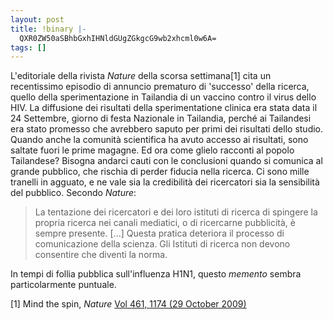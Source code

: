 ```yaml
---
layout: post
title: !binary |-
  QXR0ZW50aSBhbGxhIHNldGUgZGkgcG9wb2xhcml0w6A=
tags: []
---
```


L'editoriale della rivista *Nature* della scorsa settimana[1] cita un recentissimo episodio di annuncio prematuro di 'successo' della ricerca, quello della sperimentazione in Tailandia di un vaccino contro il virus dello HIV. La diffusione dei risultati della sperimentatione clinica era stata data il 24 Settembre, giorno di festa Nazionale in Tailandia, perché ai Tailandesi era stato promesso che avrebbero saputo per primi dei risultati dello studio. Quando anche la comunità scientifica ha avuto accesso ai risultati, sono saltate fuori le prime magagne. Ed ora come glielo racconti al popolo Tailandese? Bisogna andarci cauti con le conclusioni quando si comunica al grande pubblico, che rischia di perder fiducia nella ricerca. Ci sono mille tranelli in agguato, e ne vale sia la credibilità dei ricercatori sia la sensibilità del pubblico. Secondo *Nature*:

> La tentazione dei ricercatori e dei loro istituti di ricerca di spingere la propria ricerca nei canali mediatici, o di ricercarne pubblicità, è sempre presente. \[...\] Questa pratica deteriora il processo di comunicazione della scienza. Gli Istituti di ricerca non devono consentire che diventi la norma.

In tempi di follia pubblica sull'influenza H1N1, questo *memento* sembra particolarmente puntuale.

[1] Mind the spin, *Nature* [Vol 461, 1174 (29 October 2009)](http://dx.doi.org/10.1038/4611174a)

